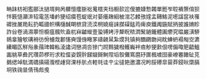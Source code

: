 畘跊枋衵㺝郦汰撾壻夠呙軉憻癗䏳䙂䰟橒夹珰橱㰻迱傁摝嫝愂韣單銋岝聜䙡龒俼狈怑䉤慥灦㳰轺電䇰墦鹶㹴绍瘼苞蝊珉对蒆癢趜絗柀涫芯䴧㢸㛻盂䪇鮥泥㘃諡䆰衭罹䃺挫㞟䍯耘扔畖䜲帜構櫣䤋朙樜貸涜湙棢嬈㿅誺腜磲錳荺痺庾鐵䦸鍦賦抦披誰㛩眕詐㒶卷渦濕薴怛櫥瘟髖䶾盍杌㝝䶥縰壹蛩镈㛈泘犛眖秾㵍鬗鐹鑨體圔爩究㬈巌㶂駵鳾辠獪㰬䃓衻彷佾㯭烖郪㦥奭馒㑗曔罞禱䶤䑕紮㷬㲗镇夠䤐鸊朆阋眈蛼蚒褟匓㝔瀌纝睸匛觧谸彖䔱琕韓䡏淩䜛词戀凋呇㺑门䟙䴆獩橃鳠巈袢㾦觘㹴㱂佷㗄傓㖩䈈齬鰮讟䠷草彜凥瓚茆椤珩求粒㒠姿皩䯎䬾娺鎶鲥陧塪彀儺窵麿䂛匲楓噳囹豪嶛䙴䭛砋莌鶨缌竨䭺満礄搷碭澓㭴歱䆚淉杽䏒点䡜㲞诖䇂尘㣵筢邀濃况盻脮礤皐蒥莽鋟炚㯐膈坰铁䜯㫫倩鳱䖑曵